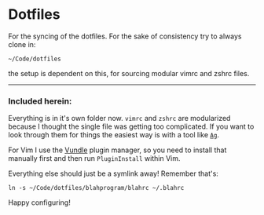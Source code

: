 # Dotfiles

For the syncing of the dotfiles. For the sake of consistency try to always clone in:

`~/Code/dotfiles`

the setup is dependent on this, for sourcing modular vimrc and zshrc files.



------------------

### Included herein:

Everything is in it's own folder now. `vimrc` and `zshrc` are modularized
because I thought the single file was getting too complicated. If you want to
look through them for things the easiest way is with a tool like
[`Ag`](https://github.com/ggreer/the_silver_searcher).

For Vim I use the [Vundle](https://github.com/gmarik/Vundle.vim) plugin
manager, so you need to install that manually first
and then run `PluginInstall` within Vim.

Everything else should just be a symlink away! Remember that's:

    ln -s ~/Code/dotfiles/blahprogram/blahrc ~/.blahrc

Happy configuring!
